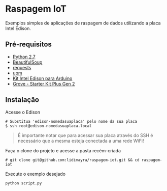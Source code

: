 # Raspagem IoT

Exemplos simples de aplicações de raspagem de dados utilizando a placa Intel Edison.

## Pré-requisitos
- [Python 2.7](https://www.python.org/downloads/release/python-2713/)
- [BeautifulSoup](https://www.crummy.com/software/BeautifulSoup/bs4/doc/#installing-beautiful-soup)
- [requests](https://github.com/requests/requests)
- [upm](https://github.com/intel-iot-devkit/upm/blob/master/docs/installing.md)
- [Kit Intel Edison para Arduino](https://www.intel.com.br/content/www/br/pt/products/boards-kits/edison/kit-for-arduino.html)
- [Grove - Starter Kit Plus Gen 2](https://www.seeedstudio.com/Grove-starter-kit-plus-Intel-IoT-Edition-for-Intel-Galileo-Gen-2-and-Edison-p-1978.html)

## Instalação

Acesse o Edison

```
# Substitua 'edison-nomedasuaplaca' pelo nome da sua placa
$ ssh root@edison-nomedasuaplaca.local
```
>É importante notar que para acessar sua placa através do SSH é necessário que a mesma esteja conectada a uma rede WiFi!

Faça o clone do projeto e acesse a pasta recém-criada

```
# git clone git@github.com:lidimayra/raspagem-iot.git && cd raspagem-iot
```

Execute o exemplo desejado

```
python script.py
```

